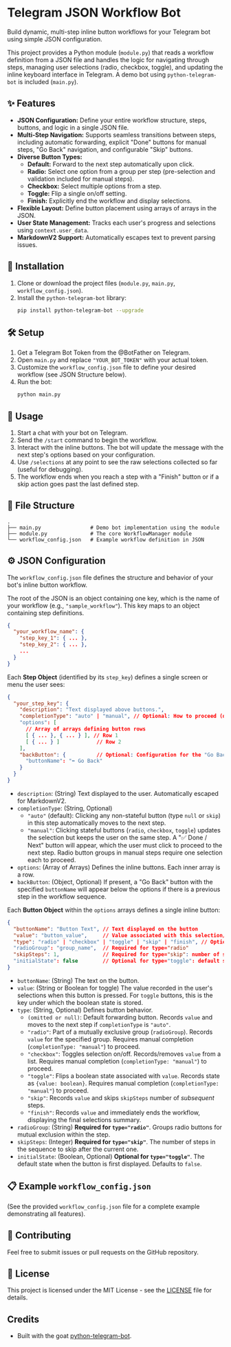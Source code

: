 # Telegram JSON Workflow Bot

Build dynamic, multi-step inline button workflows for your Telegram bot using simple JSON configuration.

This project provides a Python module (`module.py`) that reads a workflow definition from a JSON file and handles the logic for navigating through steps, managing user selections (radio, checkbox, toggle), and updating the inline keyboard interface in Telegram. A demo bot using `python-telegram-bot` is included (`main.py`).

## ✨ Features

*   **JSON Configuration:** Define your entire workflow structure, steps, buttons, and logic in a single JSON file.
*   **Multi-Step Navigation:** Supports seamless transitions between steps, including automatic forwarding, explicit "Done" buttons for manual steps, "Go Back" navigation, and configurable "Skip" buttons.
*   **Diverse Button Types:**
    *   **Default:** Forward to the next step automatically upon click.
    *   **Radio:** Select one option from a group per step (pre-selection and validation included for manual steps).
    *   **Checkbox:** Select multiple options from a step.
    *   **Toggle:** Flip a single on/off setting.
    *   **Finish:** Explicitly end the workflow and display selections.
*   **Flexible Layout:** Define button placement using arrays of arrays in the JSON.
*   **User State Management:** Tracks each user's progress and selections using `context.user_data`.
*   **MarkdownV2 Support:** Automatically escapes text to prevent parsing issues.

## 🚀 Installation

1.  Clone or download the project files (`module.py`, `main.py`, `workflow_config.json`).
2.  Install the `python-telegram-bot` library:
    ```bash
    pip install python-telegram-bot --upgrade
    ```

## 🛠️ Setup

1.  Get a Telegram Bot Token from the @BotFather on Telegram.
2.  Open `main.py` and replace `"YOUR_BOT_TOKEN"` with your actual token.
3.  Customize the `workflow_config.json` file to define your desired workflow (see JSON Structure below).
4.  Run the bot:
    ```bash
    python main.py
    ```

## 🚦 Usage

1.  Start a chat with your bot on Telegram.
2.  Send the `/start` command to begin the workflow.
3.  Interact with the inline buttons. The bot will update the message with the next step's options based on your configuration.
4.  Use `/selections` at any point to see the raw selections collected so far (useful for debugging).
5.  The workflow ends when you reach a step with a "Finish" button or if a skip action goes past the last defined step.

## 📂 File Structure

```
.
├── main.py                # Demo bot implementation using the module
├── module.py              # The core WorkflowManager module
└── workflow_config.json   # Example workflow definition in JSON
```

## ⚙️ JSON Configuration

The `workflow_config.json` file defines the structure and behavior of your bot's inline button workflow.

The root of the JSON is an object containing one key, which is the name of your workflow (e.g., `"sample_workflow"`). This key maps to an object containing step definitions.

```json
{
  "your_workflow_name": {
    "step_key_1": { ... },
    "step_key_2": { ... },
    ...
  }
}
```

Each **Step Object** (identified by its `step_key`) defines a single screen or menu the user sees:

```json
{
  "your_step_key": {
    "description": "Text displayed above buttons.",
    "completionType": "auto" | "manual", // Optional: How to proceed (default is auto)
    "options": [
      // Array of arrays defining button rows
      [ { ... }, { ... } ], // Row 1
      [ { ... } ]            // Row 2
    ],
    "backButton": {          // Optional: Configuration for the "Go Back" button
      "buttonName": "⬅️ Go Back"
    }
  }
}
```

*   `description`: (String) Text displayed to the user. Automatically escaped for MarkdownV2.
*   `completionType`: (String, Optional)
    *   `"auto"` (default): Clicking any non-stateful button (type `null` or `skip`) in this step automatically moves to the next step.
    *   `"manual"`: Clicking stateful buttons (`radio`, `checkbox`, `toggle`) updates the selection but keeps the user on the same step. A "✅ Done / Next" button will appear, which the user must click to proceed to the next step. Radio button groups in manual steps require one selection each to proceed.
*   `options`: (Array of Arrays) Defines the inline buttons. Each inner array is a row.
*   `backButton`: (Object, Optional) If present, a "Go Back" button with the specified `buttonName` will appear below the options if there is a previous step in the workflow sequence.

Each **Button Object** within the `options` arrays defines a single inline button:

```json
{
  "buttonName": "Button Text", // Text displayed on the button
  "value": "button_value",     // Value associated with this selection/action
  "type": "radio" | "checkbox" | "toggle" | "skip" | "finish", // Optional: Button behavior
  "radioGroup": "group_name",  // Required for type="radio"
  "skipSteps": 1,              // Required for type="skip": number of steps to skip
  "initialState": false        // Optional for type="toggle": default state
}
```

*   `buttonName`: (String) The text on the button.
*   `value`: (String or Boolean for toggle) The value recorded in the user's selections when this button is pressed. For `toggle` buttons, this is the key under which the boolean state is stored.
*   `type`: (String, Optional) Defines button behavior.
    *   `(omitted or null)`: Default forwarding button. Records `value` and moves to the next step if `completionType` is `"auto"`.
    *   `"radio"`: Part of a mutually exclusive group (`radioGroup`). Records `value` for the specified group. Requires manual completion (`completionType: "manual"`) to proceed.
    *   `"checkbox"`: Toggles selection on/off. Records/removes `value` from a list. Requires manual completion (`completionType: "manual"`) to proceed.
    *   `"toggle"`: Flips a boolean state associated with `value`. Records state as `{value: boolean}`. Requires manual completion (`completionType: "manual"`) to proceed.
    *   `"skip"`: Records `value` and skips `skipSteps` number of *subsequent* steps.
    *   `"finish"`: Records `value` and immediately ends the workflow, displaying the final selections summary.
*   `radioGroup`: (String) **Required for `type="radio"`**. Groups radio buttons for mutual exclusion within the step.
*   `skipSteps`: (Integer) **Required for `type="skip"`**. The number of steps in the sequence to skip after the current one.
*   `initialState`: (Boolean, Optional) **Optional for `type="toggle"`**. The default state when the button is first displayed. Defaults to `false`.

## 📋 Example `workflow_config.json`

(See the provided `workflow_config.json` file for a complete example demonstrating all features).

## 💖 Contributing

Feel free to submit issues or pull requests on the GitHub repository.

## 📄 License

This project is licensed under the MIT License - see the [LICENSE](LICENSE) file for details.

## Credits

*   Built with the goat [python-telegram-bot](https://github.com/python-telegram-bot/python-telegram-bot).

```